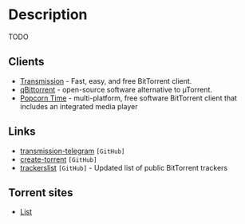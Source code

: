 # Description

TODO


## Сlients

- [Transmission](https://transmissionbt.com/) - Fast, easy, and free BitTorrent client.
- [qBittorrent](https://www.qbittorrent.org/) - open-source software alternative to µTorrent.
- [Popcorn Time](https://github.com/popcorn-official/popcorn-desktop) - multi-platform, free software BitTorrent client that includes an integrated media player


## Links

- [transmission-telegram](https://github.com/pyed/transmission-telegram) `[GitHub]`
- [create-torrent](https://github.com/webtorrent/create-torrent) `[GitHub]`
- [trackerslist](https://github.com/ngosang/trackerslist) `[GitHub]` - Updated list of public BitTorrent trackers


## Torrent sites

- [List](./../../../../../../materials/torrents.md)
